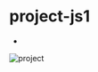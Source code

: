 # project-js1
*
![project](https://github.com/muratavci05/project-js1/blob/022b5b78666ff865760bde3d4576c6f6d1f77be4/javascript-basic-project-1.gif)
